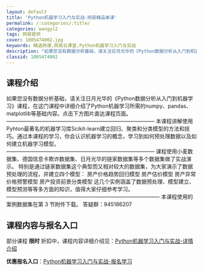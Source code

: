 ```yaml
---
layout: default
title: 'Python机器学习入门与实战-网易精品单课'
permalink: /:categories/:title/
categories: wangyi2
tags: 网易提供
cover: 1005474002.jpg
keywords: 精选网课,网易云课堂,Python机器学习入门与实战
description: "如果您没有数据分析基础，请关注日月光华的《Python数据分析从入门到机器学习》课程，在这门课程中详细介绍了Python机器学习所需的numpy、pandas、matplotlib等基础内容"
classid: 1005474002
---
```


## 课程介绍

如果您没有数据分析基础，请关注日月光华的《Python数据分析从入门到机器学习》课程，在这门课程中详细介绍了Python机器学习所需的numpy、pandas、matplotlib等基础内容。点击下方图片直达课程页面。
————————————————————————————
本课程讲解使用Pyhton最著名的机器学习库Scikit-learn建立回归、聚类和分类模型的方法和技巧。通过本课程的学习，你会认识机器学习的概念，学习到如何预处理数据以及如何建立机器学习模型。
————————————————————————————
课程使用小麦数据集、德国信息卡欺诈数据集、日月光华的链家数据集等多个数据集做了实战演示。
特别是通过链家数据集这个典型而又相对较大的数据集，为大家演示了数据预处理的流程，并建立四个模型：
房产价格趋势回归模型
房产估价模型
房产异常价格预警模型
房产投资前景分类模型
这几个实例涵盖了数据预处理、模型建立、模型预测等等多方面的知识，值得大家仔细参考学习。
—————————————————————————————
本课程使用的案例数据集在第 3 节附件下载。
答疑群：945186207

## 课程内容与报名入口

部分课程 **限时** 折扣中，课程内容详细介绍见：[Python机器学习入门与实战-详情介绍](https://study.163.com/course/introduction/1005474002.htm?share=1&shareId=1025206652&utm_campaign=share&utm_medium=iphoneShare&utm_source=&utm_u=1025206652)

**优惠报名入口**：[Python机器学习入门与实战-报名学习](https://study.163.com/course/introduction/1005474002.htm?share=1&shareId=1025206652&utm_campaign=share&utm_medium=iphoneShare&utm_source=&utm_u=1025206652)

